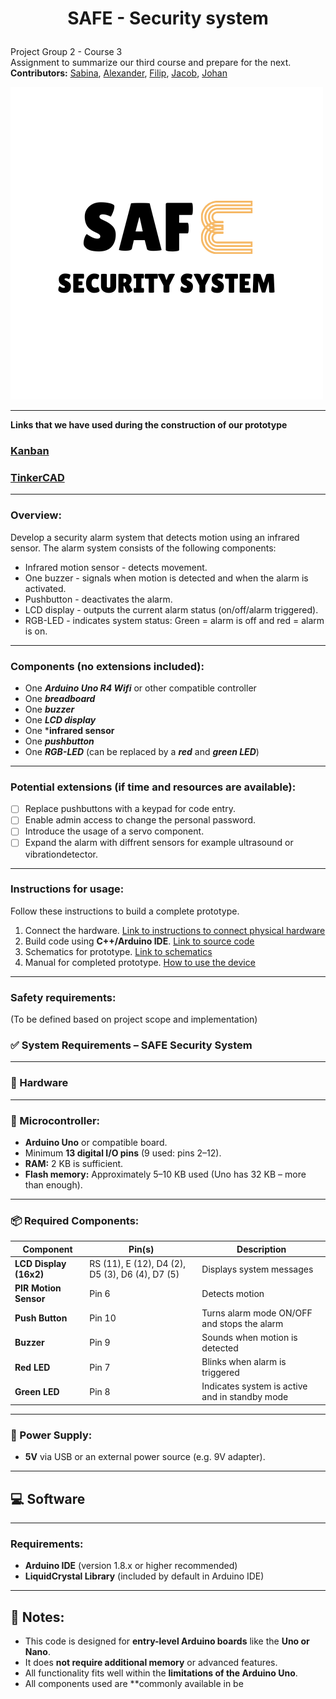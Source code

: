 # <p align="center"> SAFE - Security system </p>
Project Group 2 - Course 3  
Assignment to summarize our third course and prepare for the next.  
**Contributors:** [Sabina](https://github.com/binasime), [Alexander](https://github.com/alexanderchasacademy), [Filip](https://github.com/Filipanderssondev),  [Jacob](https://github.com/jalis00), [Johan](https://github.com/bubba-94)  

![SAFE Security system](https://github.com/Filipanderssondev/course3_projectgroup2_security_system/blob/main/tools/SAF.png)  
________________
**Links that we have used during the construction of our prototype**  
### [Kanban](https://github.com/users/Filipanderssondev/projects/6)

### [TinkerCAD](https://www.tinkercad.com/things/2IvXT1tnwTr-safe-alarm-system-v10?sharecode=3K8oA0UX7hQ530EvdRRKtiQOKeserKk2IRnFxNyzCII)   
_____________
### Overview:  
Develop a security alarm system that detects motion using an infrared sensor. The alarm system consists of the following components:   
* Infrared motion sensor - detects movement.
* One buzzer - signals when motion is detected and when the alarm is activated.
* Pushbutton - deactivates the alarm.    
* LCD display - outputs the current alarm status (on/off/alarm triggered).
* RGB-LED - indicates system status: Green = alarm is off and red = alarm is on.
_________

### Components (no extensions included): 
* One ***Arduino Uno R4 Wifi*** or other compatible controller  
* One ***breadboard***   
* One ***buzzer***      
* One ***LCD display***
* One ***infrared sensor**  
* One ***pushbutton***  
* One ***RGB-LED*** (can be replaced by a ***red*** and ***green LED***)
____  

### Potential extensions (if time and resources are available):  

- [ ] Replace pushbuttons with a keypad for code entry.  
- [ ] Enable admin access to change the personal password.
- [ ] Introduce the usage of a servo component.
- [ ] Expand the alarm with diffrent sensors for example ultrasound or vibrationdetector.  

______
### Instructions for usage:  
Follow these instructions to build a complete prototype.
1. Connect the hardware. [Link to instructions to connect physical hardware](https://github.com/Filipanderssondev/course3_projectgroup2_security_system/blob/main/docs/Instructions/connect.md)
2. Build code using **C++/Arduino IDE**. [Link to source code](https://github.com/Filipanderssondev/course3_projectgroup2_security_system/blob/main/src/SAFE_AlarmSystem/SAFE_AlarmSystem.ino)
3. Schematics for prototype. [Link to schematics](https://github.com/Filipanderssondev/course3_projectgroup2_security_system/blob/main/tools/TESTING%20SAFE_AlarmSystem.ino.pdf)
4. Manual for completed prototype. [How to use the device](https://github.com/Filipanderssondev/course3_projectgroup2_security_system/blob/main/docs/Instructions/manual.md)
____  
### Safety requirements:  
(To be defined based on project scope and implementation)
###  ✅ System Requirements – SAFE Security System
____  
###  🔧 Hardware
____  
### 🧠 Microcontroller:
- **Arduino Uno** or compatible board.
- Minimum **13 digital I/O pins** (9 used: pins 2–12).
- **RAM:** 2 KB is sufficient.
- **Flash memory:** Approximately 5–10 KB used (Uno has 32 KB – more than enough).
____  
### 📦 Required Components:
| **Component**   | **Pin(s)** | **Description** |
|----------------|------------|-----------------|
| **LCD Display (16x2)** | RS (11), E (12), D4 (2), D5 (3), D6 (4), D7 (5) | Displays system messages |
| **PIR Motion Sensor** | Pin 6 | Detects motion |
| **Push Button** | Pin 10 | Turns alarm mode ON/OFF and stops the alarm |
| **Buzzer** | Pin 9 | Sounds when motion is detected |
| **Red LED** | Pin 7 | Blinks when alarm is triggered |
| **Green LED** | Pin 8 | Indicates system is active and in standby mode |
____  
### 🔌 Power Supply:
- **5V** via USB or an external power source (e.g. 9V adapter).
____  

## 💻 Software
____  
### Requirements:
- **Arduino IDE** (version 1.8.x or higher recommended)
- **LiquidCrystal Library** (included by default in Arduino IDE)
____  
## 📌 Notes:
- This code is designed for **entry-level Arduino boards** like the **Uno or Nano**.
- It does **not require additional memory** or advanced features.
- All functionality fits well within the **limitations of the Arduino Uno**.
- All components used are **commonly available in be
